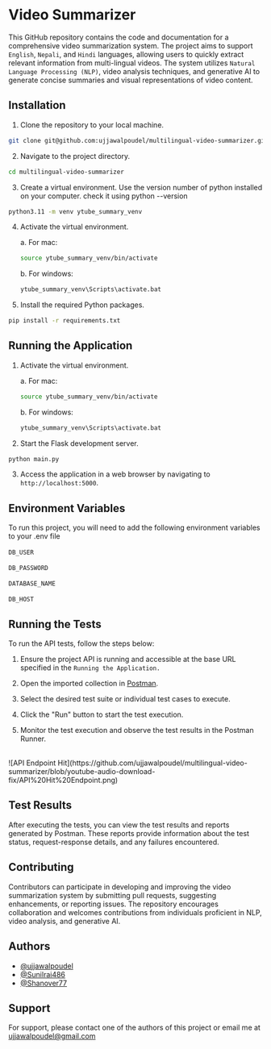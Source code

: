 
# Video Summarizer

This GitHub repository contains the code and documentation for a comprehensive video summarization system. The project aims to support `English`, `Nepali`, and `Hindi` languages, allowing users to quickly extract relevant information from multi-lingual videos. The system utilizes `Natural Language Processing (NLP)`, video analysis techniques, and generative AI to generate concise summaries and visual representations of video content.


## Installation
1. Clone the repository to your local machine.
  ```bash
  git clone git@github.com:ujjawalpoudel/multilingual-video-summarizer.git
  ```

2. Navigate to the project directory.
  ```bash
  cd multilingual-video-summarizer
  ```

3. Create a virtual environment.
  Use the version number of python installed on your computer.
  check it using python --version
  ```bash
  python3.11 -m venv ytube_summary_venv 
  ```

4. Activate the virtual environment.

    a. For mac:
    ```bash
    source ytube_summary_venv/bin/activate
    ```
    b. For windows:
    ```bash
    ytube_summary_venv\Scripts\activate.bat
    ```

5. Install the required Python packages.
  ```bash
  pip install -r requirements.txt
  ```

## Running the Application
1. Activate the virtual environment.

    a. For mac:
    ```bash
    source ytube_summary_venv/bin/activate
    ```
    b. For windows:
    ```bash
    ytube_summary_venv\Scripts\activate.bat
    ```
    
  2. Start the Flask development server.
  ```bash
  python main.py
  ```

  3. Access the application in a web browser by navigating to `http://localhost:5000`.


    
## Environment Variables

To run this project, you will need to add the following environment variables to your .env file

`DB_USER`

`DB_PASSWORD`

`DATABASE_NAME`

`DB_HOST`


## Running the Tests

To run the API tests, follow the steps below:

1. Ensure the project API is running and accessible at the base URL specified in the `Running the Application.`

2. Open the imported collection in [Postman](https://www.postman.com/gold-robot-526148/workspace/python-term-project/collection/17813876-06ef068f-56ff-4713-8631-21856ce571d5?action=share&creator=17813876).

3. Select the desired test suite or individual test cases to execute.

4. Click the "Run" button to start the test execution.

5. Monitor the test execution and observe the test results in the Postman Runner.

<br>
![API Endpoint Hit](https://github.com/ujjawalpoudel/multilingual-video-summarizer/blob/youtube-audio-download-fix/API%20Hit%20Endpoint.png)

## Test Results

After executing the tests, you can view the test results and reports generated by Postman. These reports provide information about the test status, request-response details, and any failures encountered.


## Contributing

Contributors can participate in developing and improving the video summarization system by submitting pull requests, suggesting enhancements, or reporting issues. The repository encourages collaboration and welcomes contributions from individuals proficient in NLP, video analysis, and generative AI.


## Authors

- [@ujjawalpoudel](https://github.com/ujjawalpoudel)
- [@Sunilrai486](https://github.com/Sunilrai486)
- [@Shanover77](https://github.com/Shanover77)



## Support

For support, please contact one of the authors of this project or email me at ujjawalpoudel@gmail.com

